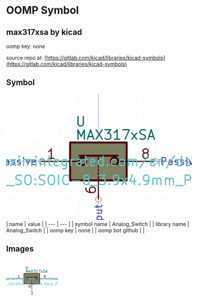 # OOMP Symbol  
## max317xsa  by kicad  
  
oomp key: none  
  
source repo at: [https://gitlab.com/kicad/libraries/kicad-symbols](https://gitlab.com/kicad/libraries/kicad-symbols)  
## Symbol  
  
[![working.png](working_600.png)](working.png)  
| name | value | 
| --- | --- | 
| symbol name | Analog_Switch | 
| library name | Analog_Switch | 
| oomp key | none | 
| oomp bot github |  | 
## Images  
  
[![working.png](working_140.png)](working.png)  
